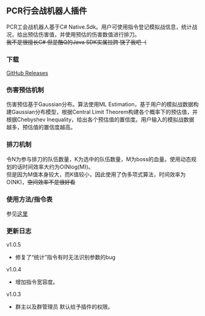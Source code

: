 ## PCR行会战机器人插件
PCR工会战机器人基于C# Native.Sdk。用户可使用指令登记模拟战信息，统计战况，给出预估伤害值，并使用预估的伤害数值进行排刀。    
<s>我不是很擅长C# 但是酷Q的Java SDK实属拉跨 饶了我吧（</s>

### 下载
[GitHub Releases](https://github.com/Metric-Void/PCR-GuildBot/releases)

### 伤害预估机制
伤害预估基于Gaussian分布。算法使用ML Estimation，基于用户的模拟战数据构建Gaussian分布模型，根据Central Limit Theorem构建各个概率下的预估值，并根据Chebyshev Inequality，给出各个预估值的置信度。用户输入的模拟战数据越多，预估值的置信度越高。

### 排刀机制
令N为参与排刀的队伍数量，K为选中的队伍数量，M为boss的血量。使用动态规划的话时间效率大约为O(Nlog(M))。   
但是因为M值本身较大，而K值较小，因此使用了伪多项式算法，时间效率为O(NK)，<s>空间效率不是很好看</s>

### 使用方法/指令表
参见[这里](usage.md)

### 更新日志
v1.0.5
- 修复了“统计”指令有时无法识别参数的bug

v1.0.4
- 增加指令宽容度。

v1.0.3
- 群主以及群管理员 默认给予插件的权限。
